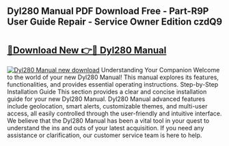 ## Dyl280 Manual PDF Download Free - Part-R9P User Guide Repair - Service Owner Edition czdQ9

# <h2><a href="http://bc15644.oget.top/?id=Dyl280+Manual">🔗Download New 👉🔴 Dyl280 Manual</a></h2>

[![Dyl280 Manual new download](https://i.imgur.com/5g1atiW.png)](http://bc15644.oget.top/?id=Dyl280+Manual)
Understanding Your Companion Welcome to the world of your new Dyl280 Manual! This manual explores its features, functionalities, and provides essential operating instructions. Step-by-Step Installation Guide This section provides a clear and concise installation guide for your new Dyl280 Manual. Dyl280 Manual advanced features include geolocation, smart alerts, customizable themes, and multi-user access, all easily controlled through the user-friendly and intuitive interface. We believe that the Dyl280 Manual has been a vital tool in your quest to understand the ins and outs of your latest acquisition. If you need any assistance or clarification, our customer service team is here to help.
